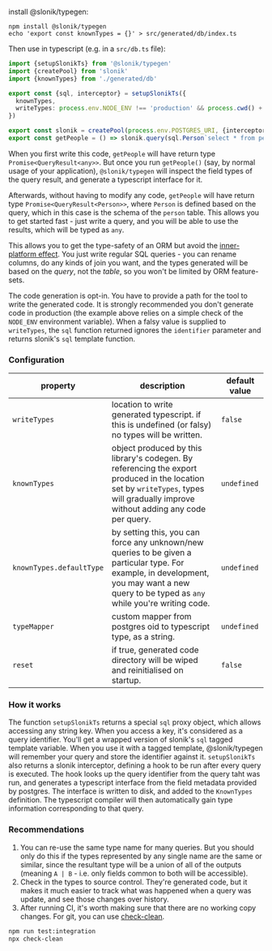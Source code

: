 install @slonik/typegen:

```cli
npm install @slonik/typegen
echo 'export const knownTypes = {}' > src/generated/db/index.ts
```

Then use in typescript (e.g. in a `src/db.ts` file):

```typescript
import {setupSlonikTs} from '@slonik/typegen'
import {createPool} from 'slonik'
import {knownTypes} from './generated/db'

export const {sql, interceptor} = setupSlonikTs({
  knownTypes,
  writeTypes: process.env.NODE_ENV !== 'production' && process.cwd() + '/src/generated/db',
})

export const slonik = createPool(process.env.POSTGRES_URI, {interceptors: [interceptor]})
export const getPeople = () => slonik.query(sql.Person`select * from person limit 2`)
```

When you first write this code, `getPeople` will have return type `Promise<QueryResult<any>>`.
But once you run `getPeople()` (say, by normal usage of your application), `@slonik/typegen` will inspect the field types of the query result, and generate a typescript interface for it.

Afterwards, without having to modify any code, `getPeople` will have return type `Promise<QueryResult<Person>>`, where `Person` is defined based on the query, which in this case is the schema of the `person` table. This allows you to get started fast - just write a query, and you will be able to use the results, which will be typed as `any`.

This allows you to get the type-safety of an ORM but avoid the [inner-platform effect](https://en.wikipedia.org/wiki/Inner-platform_effect). You just write regular SQL queries - you can rename columns, do any kinds of join you want, and the types generated will be based on the _query_, not the _table_, so you won't be limited by ORM feature-sets.

The code generation is opt-in. You have to provide a path for the tool to write the generated code. It is strongly recommended you don't generate code in production (the example above relies on a simple check of the `NODE_ENV` environment variable). When a falsy value is supplied to `writeTypes`, the `sql` function returned ignores the `identifier` parameter and returns slonik's `sql` template function.

### Configuration

| property | description | default value |
|--------|------------|-------------|
| `writeTypes` | location to write generated typescript. if this is undefined (or falsy) no types will be written. | `false` |
| `knownTypes` | object produced by this library's codegen. By referencing the export produced in the location set by `writeTypes`, types will gradually improve without adding any code per query. | `undefined` |
| `knownTypes.defaultType` | by setting this, you can force any unknown/new queries to be given a particular type. For example, in development, you may want a new query to be typed as `any` while you're writing code. | `undefined` |
| `typeMapper`  | custom mapper from postgres oid to typescript type, as a string. | `undefined` |
| `reset` | if true, generated code directory will be wiped and reinitialised on startup. | `false` |

### How it works

The function `setupSlonikTs` returns a special `sql` proxy object, which allows accessing any string key. When you access a key, it's considered as a query identifier. You'll get a wrapped version of slonik's `sql` tagged template variable. When you use it with a tagged template, @slonik/typegen will remember your query and store the identifier against it. `setupSlonikTs` also returns a slonik interceptor, defining a hook to be run after every query is executed. The hook looks up the query identifier from the query taht was run, and generates a typescript interface from the field metadata provided by postgres. The interface is written to disk, and added to the `KnownTypes` definition. The typescript compiler will then automatically gain type information corresponding to that query.

### Recommendations

1. You can re-use the same type name for many queries. But you should only do this if the types represented by any single name are the same or similar, since the resultant type will be a union of all of the outputs (meaning `A | B` - i.e. only fields common to both will be accessible).
1. Check in the types to source control. They're generated code, but it makes it much easier to track what was happened when a query was update, and see those changes over history.
1. After running CI, it's worth making sure that there are no working copy changes. For git, you can use [check-clean](https://npmjs.com/package/check-clean).

```sh
npm run test:integration
npx check-clean
```
